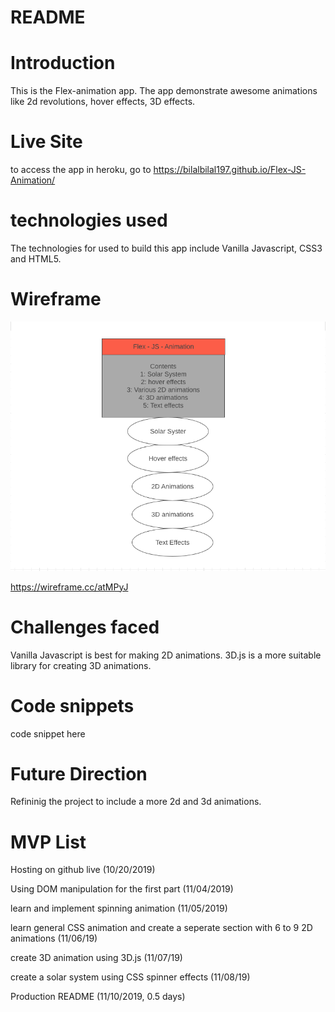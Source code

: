 # README

# Introduction 
This is the Flex-animation app. The app demonstrate awesome animations like 2d revolutions, hover effects, 3D effects.


# Live Site
to access the app in heroku, go to
https://bilalbilal197.github.io/Flex-JS-Animation/


# technologies used
The technologies for used to build this app include Vanilla Javascript, CSS3 and HTML5.


# Wireframe
![Flex-JS-Animation](./src/img/wireframe.png)

https://wireframe.cc/atMPyJ

# Challenges faced
Vanilla Javascript is best for making 2D animations. 3D.js is a more suitable library for creating 3D animations. 

# Code snippets
code snippet here

# Future Direction 
Refininig the project to include a more 2d and 3d animations. 

# MVP List

Hosting on github live (10/20/2019)

Using DOM manipulation for the first part (11/04/2019)

learn and implement spinning animation (11/05/2019)

learn general CSS animation and create a seperate section with 6 to 9 2D animations (11/06/19)

create 3D animation using 3D.js (11/07/19)

create a solar system using CSS spinner effects (11/08/19)

Production README (11/10/2019, 0.5 days)
